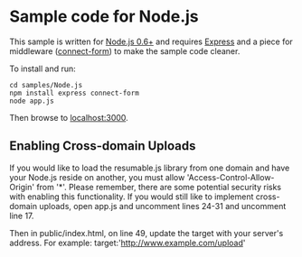 # Sample code for Node.js

This sample is written for [Node.js 0.6+](http://nodejs.org/) and requires [Express](http://expressjs.com/) and a piece for middleware ([connect-form](https://github.com/visionmedia/connect-form)) to make the sample code cleaner.

To install and run:

    cd samples/Node.js
    npm install express connect-form
    node app.js
    
Then browse to [localhost:3000](http://localhost:3000).


## Enabling Cross-domain Uploads

If you would like to load the resumable.js library from one domain and have your Node.js reside on another, you must allow 'Access-Control-Allow-Origin' from '*'.  Please remember, there are some potential security risks with enabling this functionality.  If you would still like to implement cross-domain uploads, open app.js and uncomment lines 24-31 and uncomment line 17.  

Then in public/index.html, on line 49, update the target with your server's address.  For example: target:'http://www.example.com/upload'